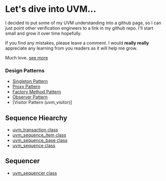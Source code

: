 # Let's dive into UVM...

I decided to put some of my UVM understanding into a github page, so I can just point other verification engineers to a link in my github repo.  I'll start small and grow it over time hopefully.

If you find any mistakes, please leave a comment.  I would **really really** appreciate any learning from you readers as it will help me grow.

Much love. [see more](https://memegenerator.net/img/instances/86386968/or-a-deep-hatred-you-know-who-you-are.jpg)


### Design Patterns
- [Singleton Pattern](design_patterns/1_singleton.md)
- [Proxy Pattern](design_patterns/2_proxy.md)
- [Factory Method Pattern](design_patterns/3_factory.md)
- [Observer Pattern](design_patterns/4_observer.md)
- [Visitor Pattern (uvm_visitor)]

## Sequence Hiearchy
- [uvm_transaction class](sequence/transaction.md)
- [uvm_sequence_item class](sequence/sequence_item.md)
- [uvm_sequence_base class](sequence/sequence_base.md)
- [uvm_sequence class](sequence/sequence.md)

## Sequencer
- [uvm_sequencer class](sequencer/sequencer.md)